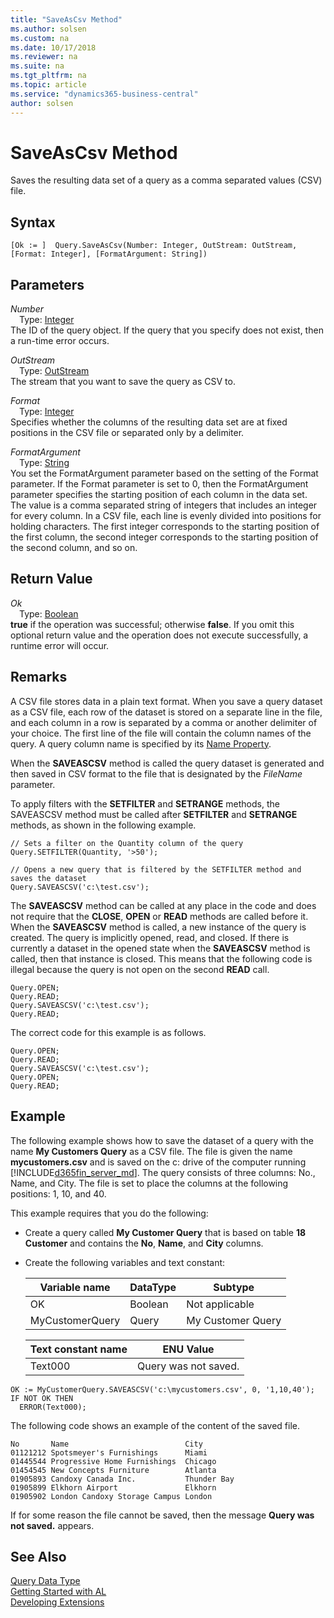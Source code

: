 ```yaml
---
title: "SaveAsCsv Method"
ms.author: solsen
ms.custom: na
ms.date: 10/17/2018
ms.reviewer: na
ms.suite: na
ms.tgt_pltfrm: na
ms.topic: article
ms.service: "dynamics365-business-central"
author: solsen
---
```

[//]: # (START>DO_NOT_EDIT)
[//]: # (IMPORTANT:Do not edit any of the content between here and the END>DO_NOT_EDIT.)
[//]: # (Any modifications should be made in the .xml files in the ModernDev repo.)
# SaveAsCsv Method
Saves the resulting data set of a query as a comma separated values (CSV) file.

## Syntax
```
[Ok := ]  Query.SaveAsCsv(Number: Integer, OutStream: OutStream, [Format: Integer], [FormatArgument: String])
```
## Parameters
*Number*  
&emsp;Type: [Integer](../integer/integer-data-type.md)  
The ID of the query object. If the query that you specify does not exist, then a run-time error occurs.
        
*OutStream*  
&emsp;Type: [OutStream](../outstream/outstream-data-type.md)  
The stream that you want to save the query as CSV to.
        
*Format*  
&emsp;Type: [Integer](../integer/integer-data-type.md)  
Specifies whether the columns of the resulting data set are at fixed positions in the CSV file or separated only by a delimiter.
        
*FormatArgument*  
&emsp;Type: [String](../string/string-data-type.md)  
You set the FormatArgument parameter based on the setting of the Format parameter. If the Format parameter is set to 0, then the FormatArgument parameter specifies the starting position of each column in the data set. The value is a comma separated string of integers that includes an integer for every column. In a CSV file, each line is evenly divided into positions for holding characters. The first integer corresponds to the starting position of the first column, the second integer corresponds to the starting position of the second column, and so on.
          


## Return Value
*Ok*  
&emsp;Type: [Boolean](../boolean/boolean-data-type.md)  
**true** if the operation was successful; otherwise **false**.  If you omit this optional return value and the operation does not execute successfully, a runtime error will occur.    


[//]: # (IMPORTANT: END>DO_NOT_EDIT)

## Remarks  
 A CSV file stores data in a plain text format. When you save a query dataset as a CSV file, each row of the dataset is stored on a separate line in the file, and each column in a row is separated by a comma or another delimiter of your choice. The first line of the file will contain the column names of the query. A query column name is specified by its [Name Property](../properties/devenv-Name-Property.md).  

 When the **SAVEASCSV** method is called the query dataset is generated and then saved in CSV format to the file that is designated by the *FileName* parameter.  

 To apply filters with the **SETFILTER** and **SETRANGE** methods, the SAVEASCSV method must be called after **SETFILTER** and **SETRANGE** methods, as shown in the following example.  

```  
// Sets a filter on the Quantity column of the query  
Query.SETFILTER(Quantity, '>50');  

// Opens a new query that is filtered by the SETFILTER method and saves the dataset  
Query.SAVEASCSV('c:\test.csv');  
```  

 The **SAVEASCSV** method can be called at any place in the code and does not require that the **CLOSE**, **OPEN** or **READ** methods are called before it. When the **SAVEASCSV** method is called, a new instance of the query is created. The query is implicitly opened, read, and closed. If there is currently a dataset in the opened state when the **SAVEASCSV** method is called, then that instance is closed. This means that the following code is illegal because the query is not open on the second **READ** call.  

```  
Query.OPEN;  
Query.READ;  
Query.SAVEASCSV('c:\test.csv');  
Query.READ;   
```  

 The correct code for this example is as follows.  

```  
Query.OPEN;  
Query.READ;  
Query.SAVEASCSV('c:\test.csv');  
Query.OPEN;  
Query.READ;   
```  

## Example  
 The following example shows how to save the dataset of a query with the name **My Customers Query** as a CSV file. The file is given the name **mycustomers.csv** and is saved on the c: drive of the computer running [!INCLUDE[d365fin_server_md](../includes/d365fin_server_md.md)]. The query consists of three columns: No., Name, and City. The file is set to place the columns at the following positions: 1, 10, and 40.  

 This example requires that you do the following:  

-   Create a query called **My Customer Query** that is based on table **18 Customer** and contains the **No**, **Name**, and **City** columns. <!--NAV For more information, see [How to: Create Queries](How-to-Create-Queries.md). -->  

-   Create the following variables and text constant:  

    |Variable name|DataType|Subtype|  
    |-------------------|--------------|-------------|  
    |OK|Boolean|Not applicable|  
    |MyCustomerQuery|Query|My Customer Query|  

    |Text constant name|ENU Value|  
    |------------------------|---------------|  
    |Text000|Query was not saved.|  

```  
OK := MyCustomerQuery.SAVEASCSV('c:\mycustomers.csv', 0, '1,10,40');  
IF NOT OK THEN  
  ERROR(Text000);  
```  

 The following code shows an example of the content of the saved file.  

```  
No       Name                          City  
01121212 Spotsmeyer's Furnishings      Miami  
01445544 Progressive Home Furnishings  Chicago  
01454545 New Concepts Furniture        Atlanta  
01905893 Candoxy Canada Inc.           Thunder Bay  
01905899 Elkhorn Airport               Elkhorn  
01905902 London Candoxy Storage Campus London  

```  

 If for some reason the file cannot be saved, then the message **Query was not saved.** appears.


## See Also
[Query Data Type](query-data-type.md)  
[Getting Started with AL](../../devenv-get-started.md)  
[Developing Extensions](../../devenv-dev-overview.md)